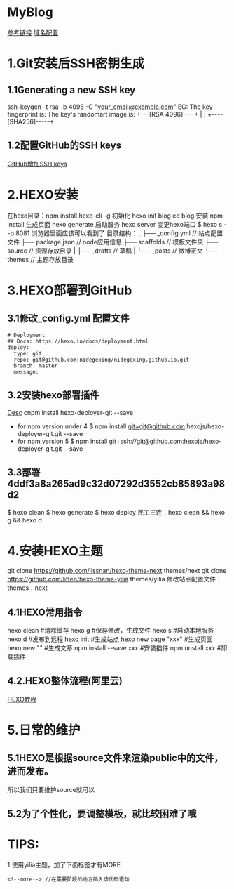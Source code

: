 # MyBlog
[参考链接](https://www.cnblogs.com/wumz/p/8030244.html)
[域名配置](https://blog.csdn.net/simba1949/article/details/79252352)
# 1.Git安装后SSH密钥生成
## 1.1Generating a new SSH key
ssh-keygen -t rsa -b 4096 -C "your_email@example.com"
EG:
The key fingerprint is:
The key's randomart image is:
+---[RSA 4096]----+
|                 |
+----[SHA256]-----+
## 1.2配置GitHub的SSH keys
[GitHub增加SSH keys](https://git-scm.com/book/zh/v2/GitHub-%E8%B4%A6%E6%88%B7%E7%9A%84%E5%88%9B%E5%BB%BA%E5%92%8C%E9%85%8D%E7%BD%AE)
# 2.HEXO安装
在hexo目录：npm install hexo-cli -g
初始化
hexo init blog
cd blog
安装
npm install
生成页面
hexo generate
启动服务
hexo server
变更hexo端口
$ hexo s --p 8081
浏览器里面应该可以看到了
目录结构：
.
├── _config.yml		// 站点配置文件
├── package.json	// node应用信息
├── scaffolds		// 模板文件夹
├── source			// 资源存放目录
|   ├── _drafts		// 草稿
|   └── _posts		// 微博正文
└── themes			// 主题存放目录

# 3.HEXO部署到GitHub
## 3.1修改_config.yml 配置文件
```
# Deployment
## Docs: https://hexo.io/docs/deployment.html
deploy:
  type: git
  repo: git@github.com:nidegexing/nidegexing.github.io.git
  branch: master
  message:
```
## 3.2安装hexo部署插件
[Desc](https://github.com/hexojs/hexo-deployer-git)
cnpm install hexo-deployer-git --save
- for npm version under 4
$ npm install git+git@github.com:hexojs/hexo-deployer-git.git --save
- for npm version 5
$ npm install git+ssh://git@github.com:hexojs/hexo-deployer-git.git --save
## 3.3部署 4ddf3a8a265ad9c32d07292d3552cb85893a98d2
$ hexo clean
$ hexo generate
$ hexo deploy
民工三连：hexo clean && hexo g && hexo d
# 4.安装HEXO主题
git clone https://github.com/iissnan/hexo-theme-next themes/next
git clone https://github.com/litten/hexo-theme-yilia themes/yilia
修改站点配置文件：themes：next
## 4.1HEXO常用指令
hexo clean #清除缓存
hexo g  #保存修改，生成文件
hexo s  #启动本地服务
hexo d  #发布到远程
hexo init #生成站点
hexo new page "xxx" #生成页面
hexo new "" #生成文章
npm install --save xxx  #安装插件
npm unstall xxx #卸载插件
## 4.2.HEXO整体流程(阿里云)
[HEXO教程](https://www.cnblogs.com/visugar/p/6821777.html)
# 5.日常的维护
## 5.1HEXO是根据source文件来渲染public中的文件，进而发布。
所以我们只要维护source就可以
## 5.2为了个性化，要调整模板，就比较困难了哦

# TIPS:
1.使用yilia主题，加了下面标签才有MORE
```
<!--more--> //在需要阶段的地方插入该代码语句
```